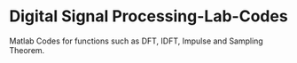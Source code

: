 # Digital Signal Processing-Lab-Codes
Matlab Codes for functions such as DFT, IDFT, Impulse and Sampling Theorem.
